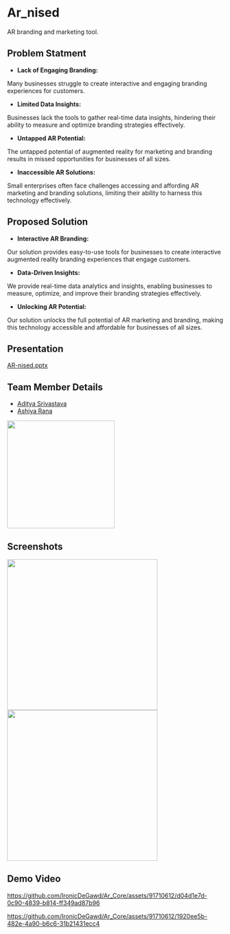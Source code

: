 # Ar_nised
AR branding and marketing tool.

## Problem Statment 
* __Lack of Engaging Branding:__

Many businesses struggle to create interactive and engaging branding experiences for customers.

* __Limited Data Insights:__

Businesses lack the tools to gather real-time data insights, hindering their ability to measure and optimize branding strategies effectively.

* __Untapped AR Potential:__

The untapped potential of augmented reality for marketing and branding results in missed opportunities for businesses of all sizes.

* __Inaccessible AR Solutions:__

Small enterprises often face challenges accessing and affording AR marketing and branding solutions, limiting their ability to harness this technology effectively.

## Proposed Solution
* __Interactive AR Branding:__

Our solution provides easy-to-use tools for businesses to create interactive augmented reality branding experiences that engage customers.

* __Data-Driven Insights:__

We provide real-time data analytics and insights, enabling businesses to measure, optimize, and improve their branding strategies effectively.

* __Unlocking AR Potential:__

Our solution unlocks the full potential of AR marketing and branding, making this technology accessible and affordable for businesses of all sizes.
 
## Presentation
[AR-nised.pptx](https://github.com/IronicDeGawd/Ar_Core/files/13258988/AR-nised.pptx)

## Team Member Details

* [Aditya Srivastava](www.linkedin.com/in/aditya-srivastava-ironic/ "Linkedin") 
* [Ashiya Rana](https://www.linkedin.com/in/ashiya-rana-8ba667251/ "Linkedin")

<img src="https://github.com/IronicDeGawd/Ar_Core/assets/91710612/f249ec27-fc75-4642-829a-3ed4ca01e536" width="250">


## Screenshots

<img src="https://github.com/IronicDeGawd/Ar_Core/assets/91710612/bb12764c-dfb2-4c31-a3e8-ff3d4fce747c" height="350">

<img src="https://github.com/IronicDeGawd/Ar_Core/assets/91710612/1548dac7-a93d-4a5b-ae18-4a8075db5dc0" height="350">

## Demo Video

https://github.com/IronicDeGawd/Ar_Core/assets/91710612/d04d1e7d-0c90-4839-b814-ff349ad87b96

https://github.com/IronicDeGawd/Ar_Core/assets/91710612/1920ee5b-482e-4a90-b6c6-31b21431ecc4










